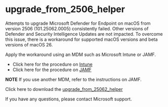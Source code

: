 # upgrade_from_2506_helper

Attempts to upgrade Microsoft Defender for Endpoint on macOS from version 2506 (101.25062.0005) consistently failed.  Other versions of Defender and Security Intelligence Updates are not impacted. To overcome this issue, there is a workaround for supported macOS versions and beta versions of macOS 26.

Apply the workaround using an MDM such as Microsoft Intune or JAMF.

- Click here for the procedure on [Intune](Intune09102025.pdf)
- Click here for the procedure on [JAMF](JAMF09102025.pdf)

**NOTE** If you use another MDM, refer to the instructions on JAMF.

Click here to download the [upgrade_from_25062_helper](https://github.com/microsoft/mdatp-xplat/raw/refs/heads/master/macos/upgrade_from_2506_helper/upgrade_from_25062_helper.pkg)

If you have any questions, please contact Microsoft support.
